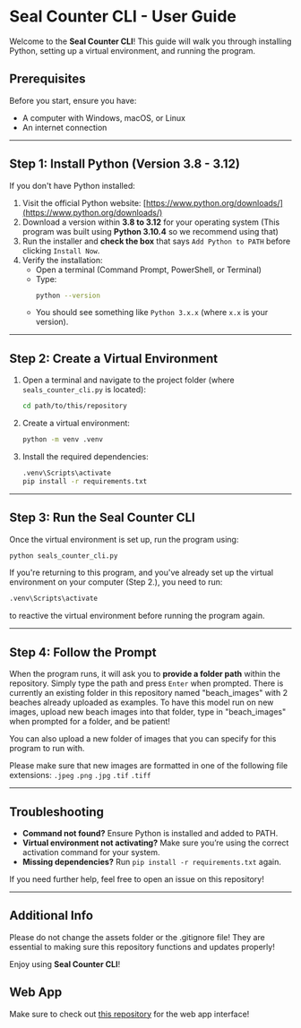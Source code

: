 # Seal Counter CLI - User Guide

Welcome to the **Seal Counter CLI**! This guide will walk you through installing Python, setting up a virtual environment, and running the program.

## Prerequisites
Before you start, ensure you have:
- A computer with Windows, macOS, or Linux
- An internet connection

---

## Step 1: Install Python (Version 3.8 - 3.12)

If you don't have Python installed:

1. Visit the official Python website: [https://www.python.org/downloads/](https://www.python.org/downloads/)
2. Download a version within **3.8 to 3.12** for your operating system (This program was built using **Python 3.10.4** so we recommend using that)
3. Run the installer and **check the box** that says `Add Python to PATH` before clicking `Install Now`.
4. Verify the installation:
   - Open a terminal (Command Prompt, PowerShell, or Terminal)
   - Type:
     ```sh
     python --version
     ```
   - You should see something like `Python 3.x.x` (where `x.x` is your version).

---

## Step 2: Create a Virtual Environment

1. Open a terminal and navigate to the project folder (where `seals_counter_cli.py` is located):
   ```sh
   cd path/to/this/repository
   ```
2. Create a virtual environment:
   ```sh
   python -m venv .venv
   ```
3. Install the required dependencies:
   ```sh
   .venv\Scripts\activate
   pip install -r requirements.txt
   ```

---

## Step 3: Run the Seal Counter CLI

Once the virtual environment is set up, run the program using:
```sh
python seals_counter_cli.py
```
If you're returning to this program, and you've already set up the virtual environment on your computer (Step 2.), you need to run:
```sh
.venv\Scripts\activate
```
to reactive the virtual environment before running the program again. 

---

## Step 4: Follow the Prompt

When the program runs, it will ask you to **provide a folder path** within the repository. Simply type the path and press `Enter` when prompted. 
There is currently an existing folder in this repository named "beach_images" with 2 beaches already uploaded as examples. 
To have this model run on new images, upload new beach images into that folder, type in "beach_images" when prompted for a folder, and be patient!

You can also upload a new folder of images that you can specify for this program to run with. 

Please make sure that new images are formatted in one of the following file extensions: `.jpeg` `.png` `.jpg` `.tif` `.tiff`

---

## Troubleshooting
- **Command not found?** Ensure Python is installed and added to PATH.
- **Virtual environment not activating?** Make sure you’re using the correct activation command for your system.
- **Missing dependencies?** Run `pip install -r requirements.txt` again.

If you need further help, feel free to open an issue on this repository!

---

## Additional Info
Please do not change the assets folder or the .gitignore file! They are essential to making sure this repository functions and updates properly! 

Enjoy using **Seal Counter CLI**!

## Web App

Make sure to check out [this repository](https://github.com/ishaansathaye/elephant-seals-detection?tab=readme-ov-file) for the web app interface!

